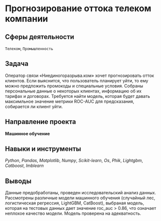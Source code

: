 # Прогнозирование оттока телеком компании
## Сферы деятельности
`Телеком`, `Промышленность`

## Задача
Оператор связи «Ниединогоразрыва.ком» хочет прогнозировать отток клиентов. Если выяснится, что пользователь планирует уйти, то ему можно предложить промокоды и специальные условия. Собраны персональные данные о некоторых клиентах, информацию об их тарифах и договорах. 
Требуется найти модель, которая будет давать максимльное значение метрики ROC-AUC для предсказания, собирается ли клиент уйти.

## Направление проекта
**Машинное обучение**

## Навыки и инструменты
*Python*, *Pandas*, *Matplotlib*, *Numpy*, *Scikit-learn*, *Os*, *Phik*, *Lightgbm*, *Catboost*, *Imblearn*

## Выводы
Данные предобработаны, проведен исследовательский анализ данных. Рассмотрены различные модели машинного обучения (случайный лес, логистическая регрессия, LightGBM, CatBoost), выбраная модель, которая на тестовых данных дает значение roc_auc > 0.86, что означает неплохое качество модели. Модель проверена на адекватность.

